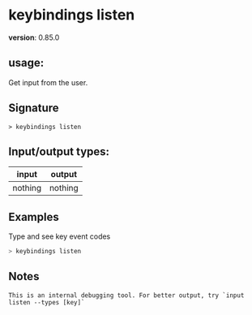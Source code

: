 # keybindings listen

**version**: 0.85.0

## **usage**:

Get input from the user.

## Signature

`> keybindings listen `

## Input/output types:

| input   | output  |
| ------- | ------- |
| nothing | nothing |

## Examples

Type and see key event codes

```bash
> keybindings listen
```

## Notes

```text
This is an internal debugging tool. For better output, try `input listen --types [key]`
```
